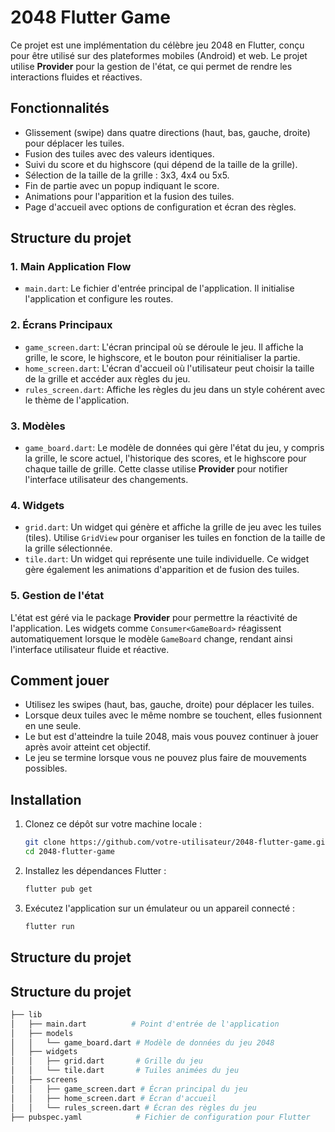 # 2048 Flutter Game

Ce projet est une implémentation du célèbre jeu 2048 en Flutter, conçu pour être utilisé sur des plateformes mobiles (Android) et web. Le projet utilise **Provider** pour la gestion de l'état, ce qui permet de rendre les interactions fluides et réactives.

## Fonctionnalités
- Glissement (swipe) dans quatre directions (haut, bas, gauche, droite) pour déplacer les tuiles.
- Fusion des tuiles avec des valeurs identiques.
- Suivi du score et du highscore (qui dépend de la taille de la grille).
- Sélection de la taille de la grille : 3x3, 4x4 ou 5x5.
- Fin de partie avec un popup indiquant le score.
- Animations pour l'apparition et la fusion des tuiles.
- Page d'accueil avec options de configuration et écran des règles.

## Structure du projet

### 1. **Main Application Flow**
- `main.dart`: Le fichier d'entrée principal de l'application. Il initialise l'application et configure les routes.

### 2. **Écrans Principaux**
- `game_screen.dart`: L'écran principal où se déroule le jeu. Il affiche la grille, le score, le highscore, et le bouton pour réinitialiser la partie.
- `home_screen.dart`: L'écran d'accueil où l'utilisateur peut choisir la taille de la grille et accéder aux règles du jeu.
- `rules_screen.dart`: Affiche les règles du jeu dans un style cohérent avec le thème de l'application.

### 3. **Modèles**
- `game_board.dart`: Le modèle de données qui gère l'état du jeu, y compris la grille, le score actuel, l'historique des scores, et le highscore pour chaque taille de grille. Cette classe utilise **Provider** pour notifier l'interface utilisateur des changements.

### 4. **Widgets**
- `grid.dart`: Un widget qui génère et affiche la grille de jeu avec les tuiles (tiles). Utilise `GridView` pour organiser les tuiles en fonction de la taille de la grille sélectionnée.
- `tile.dart`: Un widget qui représente une tuile individuelle. Ce widget gère également les animations d'apparition et de fusion des tuiles.

### 5. **Gestion de l'état**
L'état est géré via le package **Provider** pour permettre la réactivité de l'application. Les widgets comme `Consumer<GameBoard>` réagissent automatiquement lorsque le modèle `GameBoard` change, rendant ainsi l'interface utilisateur fluide et réactive.

## Comment jouer
- Utilisez les swipes (haut, bas, gauche, droite) pour déplacer les tuiles.
- Lorsque deux tuiles avec le même nombre se touchent, elles fusionnent en une seule.
- Le but est d'atteindre la tuile 2048, mais vous pouvez continuer à jouer après avoir atteint cet objectif.
- Le jeu se termine lorsque vous ne pouvez plus faire de mouvements possibles.

## Installation

1. Clonez ce dépôt sur votre machine locale :
   ```bash
   git clone https://github.com/votre-utilisateur/2048-flutter-game.git
   cd 2048-flutter-game
   ```
2. Installez les dépendances Flutter :
   ```bash
   flutter pub get
   ```
3. Exécutez l'application sur un émulateur ou un appareil connecté :
   ```bash
   flutter run
   ```

## Structure du projet

## Structure du projet
```bash
├── lib
│   ├── main.dart          # Point d'entrée de l'application
│   ├── models
│   │   └── game_board.dart # Modèle de données du jeu 2048
│   ├── widgets
│   │   ├── grid.dart       # Grille du jeu
│   │   └── tile.dart       # Tuiles animées du jeu
│   ├── screens
│   │   ├── game_screen.dart # Écran principal du jeu
│   │   ├── home_screen.dart # Écran d'accueil
│   │   └── rules_screen.dart # Écran des règles du jeu
├── pubspec.yaml            # Fichier de configuration pour Flutter
```
